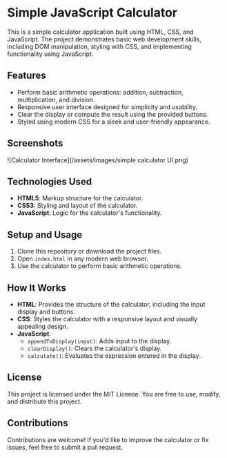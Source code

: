 # Simple JavaScript Calculator

This is a simple calculator application built using HTML, CSS, and JavaScript. The project demonstrates basic web development skills, including DOM manipulation, styling with CSS, and implementing functionality using JavaScript.

## Features

- Perform basic arithmetic operations: addition, subtraction, multiplication, and division.
- Responsive user interface designed for simplicity and usability.
- Clear the display or compute the result using the provided buttons.
- Styled using modern CSS for a sleek and user-friendly appearance.

## Screenshots

![Calculator Interface](/assets/images/simple calculator UI.png)

## Technologies Used

- **HTML5**: Markup structure for the calculator.
- **CSS3**: Styling and layout of the calculator.
- **JavaScript**: Logic for the calculator's functionality.

## Setup and Usage

1. Clone this repository or download the project files.
2. Open `index.html` in any modern web browser.
3. Use the calculator to perform basic arithmetic operations.

## How It Works

- **HTML**: Provides the structure of the calculator, including the input display and buttons.
- **CSS**: Styles the calculator with a responsive layout and visually appealing design.
- **JavaScript**:
  - `appendToDisplay(input)`: Adds input to the display.
  - `clearDisplay()`: Clears the calculator's display.
  - `calculate()`: Evaluates the expression entered in the display.

## License

This project is licensed under the MIT License. You are free to use, modify, and distribute this project.

## Contributions

Contributions are welcome! If you'd like to improve the calculator or fix issues, feel free to submit a pull request.
